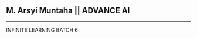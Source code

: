 M. Arsyi Muntaha || ADVANCE AI
-----------------------------
_____________________________
INFINITE LEARNING BATCH 6
